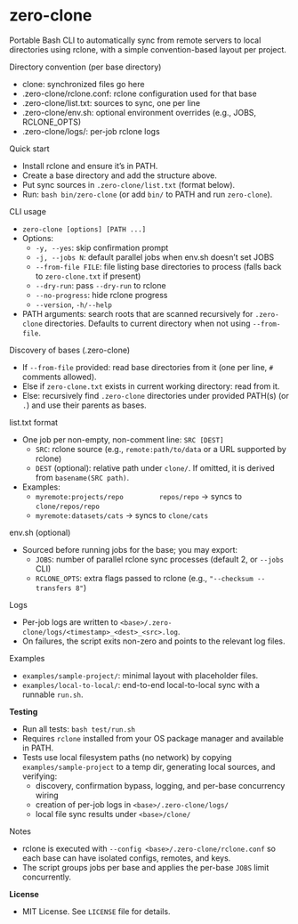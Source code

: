 # zero-clone

Portable Bash CLI to automatically sync from remote servers to local directories using rclone, with a simple convention-based layout per project.

Directory convention (per base directory)
- clone: synchronized files go here
- .zero-clone/rclone.conf: rclone configuration used for that base
- .zero-clone/list.txt: sources to sync, one per line
- .zero-clone/env.sh: optional environment overrides (e.g., JOBS, RCLONE_OPTS)
- .zero-clone/logs/: per-job rclone logs

Quick start
- Install rclone and ensure it’s in PATH.
- Create a base directory and add the structure above.
- Put sync sources in `.zero-clone/list.txt` (format below).
- Run: `bash bin/zero-clone` (or add `bin/` to PATH and run `zero-clone`).

CLI usage
- `zero-clone [options] [PATH ...]`
- Options:
  - `-y, --yes`: skip confirmation prompt
  - `-j, --jobs N`: default parallel jobs when env.sh doesn’t set JOBS
  - `--from-file FILE`: file listing base directories to process (falls back to `zero-clone.txt` if present)
  - `--dry-run`: pass `--dry-run` to rclone
  - `--no-progress`: hide rclone progress
  - `--version`, `-h/--help`
- PATH arguments: search roots that are scanned recursively for `.zero-clone` directories. Defaults to current directory when not using `--from-file`.

Discovery of bases (.zero-clone)
- If `--from-file` provided: read base directories from it (one per line, `#` comments allowed).
- Else if `zero-clone.txt` exists in current working directory: read from it.
- Else: recursively find `.zero-clone` directories under provided PATH(s) (or `.`) and use their parents as bases.

list.txt format
- One job per non-empty, non-comment line: `SRC [DEST]`
  - `SRC`: rclone source (e.g., `remote:path/to/data` or a URL supported by rclone)
  - `DEST` (optional): relative path under `clone/`. If omitted, it is derived from `basename(SRC path)`.
- Examples:
  - `myremote:projects/repo         repos/repo` → syncs to `clone/repos/repo`
  - `myremote:datasets/cats` → syncs to `clone/cats`

env.sh (optional)
- Sourced before running jobs for the base; you may export:
  - `JOBS`: number of parallel rclone sync processes (default 2, or `--jobs` CLI)
  - `RCLONE_OPTS`: extra flags passed to rclone (e.g., `"--checksum --transfers 8"`)

Logs
- Per-job logs are written to `<base>/.zero-clone/logs/<timestamp>_<dest>_<src>.log`.
- On failures, the script exits non-zero and points to the relevant log files.

Examples
- `examples/sample-project/`: minimal layout with placeholder files.
- `examples/local-to-local/`: end-to-end local-to-local sync with a runnable `run.sh`.

**Testing**
- Run all tests: `bash test/run.sh`
- Requires `rclone` installed from your OS package manager and available in PATH.
- Tests use local filesystem paths (no network) by copying `examples/sample-project` to a temp dir, generating local sources, and verifying:
  - discovery, confirmation bypass, logging, and per-base concurrency wiring
  - creation of per-job logs in `<base>/.zero-clone/logs/`
  - local file sync results under `<base>/clone/`

Notes
- rclone is executed with `--config <base>/.zero-clone/rclone.conf` so each base can have isolated configs, remotes, and keys.
- The script groups jobs per base and applies the per-base `JOBS` limit concurrently.

**License**
- MIT License. See `LICENSE` file for details.

